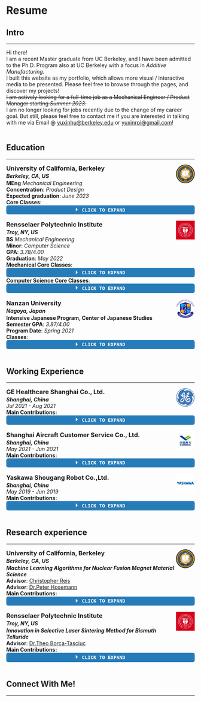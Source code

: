 <style>
ul {margin:0 0 0px;}
p {margin:0 0 0px;}
code {
    padding: 3px;
    font-size: 12px;
    background-color: #eee;
    border-radius: 4px;}
</style>
<style>
.wrap-collabsible {
  margin-bottom: 1rem 0;
}

input[type='checkbox'] {
  display: none;
}

.lbl-toggle {
  display: block;

  font-weight: bold;
  font-family: monospace;
  font-size: 0.8rem;
  text-transform: uppercase;
  text-align: center;

  padding: 0.3rem;

  background: #267CB9;
  color: #fff;

  cursor: pointer;

  border-radius: 5px;
  transition: all 0.25s ease-out;

}

.lbl-toggle:hover {
  color: #ccc;
}

.lbl-toggle::before {
  content: ' ';
  display: inline-block;

  border-top: 5px solid transparent;
  border-bottom: 5px solid transparent;
  border-left: 5px solid currentColor;
  vertical-align: middle;
  margin-right: .7rem;
  transform: translateY(-2px);

  transition: transform .2s ease-out;
}

.toggle:checked + .lbl-toggle::before {
  transform: rotate(90deg) translateX(-3px);
}

.collapsible-content {
  max-height: 0px;
  overflow: hidden;
  transition: max-height .25s ease-in-out;
}

.toggle:checked + .lbl-toggle + .collapsible-content {
  max-height: 100vh;
}


.collapsible-content .content-inner {
  background: #fff;
  border-bottom: #fff;
  border-bottom-left-radius: 7px;
  border-bottom-right-radius: 7px;
  padding: 0.5rem 0rem;
}
</style>

# Resume
<!-- ### You can also [download as PDF](/files/Resume.pdf)! -->
## Intro
---
Hi there!\
I am a recent Master graduate from UC Berkeley, and I have been admitted to the Ph.D. Program also at UC Berkeley with a focus in *Additive Manufacturing*.\
I built this website as my portfolio, which allows more visual / interactive media to be presented. Please feel free to browse through the pages, and discover my projects!\
~~I am actively looking for a full-time job as a Mechanical Engineer / Product Manager starting *Summer 2023*.~~\
I am no longer looking for jobs recently due to the change of my career goal.
But still, please feel free to contact me if you are interested in talking with me via Email @ <a href="mailto:yuxinhu@berkeley.edu">yuxinhu@berkeley.edu</a> or <a href="mailto:yuxinrpi@gmail.com">yuxinrpi@gmail.com</a>!

<br>

## Education
---
<a href="https://www.berkeley.edu"><img align="right" src="/pics/berkeley.jfif" width="50" height="50" style="vertical-align: text-bottom;"></a>
<h3 style="margin: 0 0 2px;">University of California, Berkeley</h3>
<p style="margin: 0 0 2px;"><em><strong>Berkeley, CA, US </strong></em></p>

**MEng** *Mechanical Engineering*\
**Concentration**: *Product Design*\
**Expected graduation**: *June 2023*\
**Core Classes**:
<div class="wrap-collabsible">
  <input id="collapsible1" class="toggle" type="checkbox">
  <label for="collapsible1" class="lbl-toggle">Click to Expand</label>
  <div class="collapsible-content">
    <div class="content-inner">
      <ul>
        <li>Machine Learning (Python w/ TensorFlow)</li>
        <li>Vehicle Dynamics & Control (Tentative)</li>
        <li>Design of Microprocessor (Tentative)</li>
        <li>Food Science</li>
      </ul>
    </div>
  </div>
</div>

<br>

<a href="https://www.rpi.edu"><img align="right" src="/pics/rpi.jfif" width="50" height="50"></a>
<h3 style="margin: 0 0 2px;">Rensselaer Polytechnic Institute</h3>
<p style="margin: 0 0 2px;"><em><strong>Troy, NY, US </strong></em></p>
<!-- ### Rensselaer Polytechnic Institute-->

**BS** *Mechanical Engineering*\
**Minor**:  *Computer Science*\
**GPA**: *3.78/4.00*\
**Graduation**: *May 2022*\
**Mechanical Core Classes**:
  <div class="wrap-collabsible">
    <input id="collapsible2" class="toggle" type="checkbox">
    <label for="collapsible2" class="lbl-toggle">Click to Expand</label>
    <div class="collapsible-content">
      <div class="content-inner">
        <ul>
          <li>Engineering Graphics & CAD</li>
          <li>Engineering Analysis (Static Structure Analysis)</li>
          <li>Engineering Processes</li>
          <li><a href="https://www.yuxinhu.ga/project5.html"><p style="color: blue; margin-bottom:0px">Engineering Design</p></a></li>
          <li>Material Science</li>
          <li>Strength of Materials</li>
          <li>Thermal Dynamics</li>
          <li>Fluid Mechanics</li>
          <li>Elements of Mechanical Design</li>
          <li>Modeling and Control of Dynamic System (PID control)</li>
          <li>Electronic Instrumentation</li>
          <li>Intro to Finite Elements</li>
          <li><a href="https://www.yuxinhu.ga/project3.html"><p style="color: blue; margin-bottom:0px">Robotics</p></a></li>
          <li><a href="https://www.yuxinhu.ga/project1.html"><p style="color: blue; margin-bottom:0px">Inventor Studio II</p></a></li>
          <li>Mechanical System Lab</li>
          <li>Thermal & Fluid Lab</li>
          <li>Control System Lab</li>
        </ul>
      </div>
    </div>
  </div>

**Computer Science Core Classes**:
<div class="wrap-collabsible">
  <input id="collapsible3" class="toggle" type="checkbox">
  <label for="collapsible3" class="lbl-toggle">Click to Expand</label>
  <div class="collapsible-content">
    <div class="content-inner">
      <ul>
        <li>Computer Science I (Python)</li>
        <li>Data Structures (C++)</li>
        <li>Foundation of Computer Science (Discrete Math)</li>
        <li>Numerical Methods and Programming (Python w/ Numpy)</li>
        <li><a href="https://www.yuxinhu.ga/project7.html"><p style="color: blue; margin-bottom:0px">Game Programming (Unity w/ C#)</p></a></li>
        <li><a href="https://www.yuxinhu.ga/project8.html"><p style="color: blue; margin-bottom:0px">Computer Organization (C, MIPS)</p></a></li>
        <li>Intro to Algorithms</li>
        <li>Computer Vision (Python w/ OpenCV2 & PyTorch)</li>
        <li><a href="https://www.yuxinhu.ga/project4.html"><p style="color: blue; margin-bottom:0px">Robotics (Matlab, Raspberry Pi, ROS, Python w/ OpenCV2)</p></a></li>
      </ul>
    </div>
  </div>
</div>


<br>

<a href="https://www.nanzan-u.ac.jp/English/"><img align="right" src="/pics/nanzan.png" width="50" height="50"></a>
<h3 style="margin: 0 0 2px;">Nanzan University</h3>
<p style="margin: 0 0 2px;"><em><strong>Nagoya, Japan </strong></em></p>
<!-- Nanzan University-->

**Intensive Japanese Program, Center of Japanese Studies**\
**Semester GPA**: *3.87/4.00* \
**Program Date**: *Spring 2021*\
**Classes**:
<div class="wrap-collabsible">
  <input id="collapsible4" class="toggle" type="checkbox">
  <label for="collapsible4" class="lbl-toggle">Click to Expand</label>
  <div class="collapsible-content">
    <div class="content-inner">
      <ul>
        <li>Japanese I</li>
        <li>Japanese Popular Culture</li>
        <li>Topics in Japanese Linguistics</li>
        <li>Writing for Communication</li>
      </ul>
    </div>
  </div>
</div>

<br>

## Working Experience
---

<a href="https://www.gehealthcare.com/"><img align="right" src="/pics/ge.jfif" width="50" height="50"></a>
<h3 style="margin: 0 0 2px;">GE Healthcare Shanghai Co., Ltd.</h3>
<!-- GE Healthcare Shanghai Co., Ltd.-->

***Shanghai, China***\
*Jul 2021 - Aug 2021*\
**Main Contributions:**
<div class="wrap-collabsible">
  <input id="collapsible5" class="toggle" type="checkbox">
  <label for="collapsible5" class="lbl-toggle">Click to Expand</label>
  <div class="collapsible-content">
    <div class="content-inner">
    <ul>
      <li><strong><em>Production Line Improvement</em></strong>
        <ul>
          <li>Implemented automatic configuration setting on packaging machinery for different material flow and bottle specifications</li>
          <li>Set up automatic shutdown in case unsolvable error occurs by Industrial PLC programming</li>
          <li>Drew the Line C electrical wiring diagram to help maintenance personnel locate errors more rapidly and accurately</li>
          <li>Developed a power usage monitoring system including system hardware and software design, assembly, and onsite testing that helps eliminate the risks of massive scrapping due to contingent system malfunctioning</li>
        </ul>
      </li>
      <li><strong><em>Information System Development</em></strong>
        <ul>
          <li>Designed a Python scraper that can automatically capture the data from the company’s production system, output it to the management system, and realize visualization through data cleaning and interpretation</li>
        </ul>
      </li>
      <li><strong><em>Evaluation of Suppliers’ Schemes</em></strong>
        <ul>
          <li>Analyzed the user requirement specification and investigated the efficiency of the existing production line</li>
          <li>Participated in the bidding of three suppliers and evaluated their qualification through field visits</li>
          <li>Analyzed quantitatively the transformation schemes of Line D provided by three suppliers, and gave feedback from the perspectives of quotation, materials, design rationality, benefit, flexibility, and expected cost cut down, etc.</li>
        </ul>
      </li>
    </ul>
    </div>
  </div>
</div>

<br>

<a href="http://sc.comac.cc/"><img align="right" src="/pics/comac.jfif" width="50" height="50"></a>
<h3 style="margin: 0 0 2px;">Shanghai Aircraft Customer Service Co., Ltd.</h3>
<!-- Shanghai Aircraft Customer Service Co., Ltd.-->

***Shanghai, China***\
*May 2021 - Jun 2021*\
**Main Contributions:**
<div class="wrap-collabsible">
  <input id="collapsible6" class="toggle" type="checkbox">
  <label for="collapsible6" class="lbl-toggle">Click to Expand</label>
  <div class="collapsible-content">
    <div class="content-inner">
    <ul>
      <li>Supported designing and developing the thru flight check and maintenance IoT devices; Collected the aircraft damage samples and images for the future research with machine learning models</li>
      <li>Developed independently a useful tool with Python that helps estimate the flight cost of various aircrafts, with features such as cost comparison among different aircrafts, load planning and visualization</li>
      <li>Assisted in the establishment of the IoT device lab and Cloud computing center, and proposed an equipment list based on the R&D strategy of the company</li>
    </ul>
    </div>
  </div>
</div>

<br>

<a href="https://www.ysr-motoman.cn/en/"><img align="right" src="/pics/yaskawa.jfif" width="50" height="50"></a>
<h3 style="margin: 0 0 2px;">Yaskawa Shougang Robot Co.,Ltd.</h3>
<!-- Yaskawa Shougang Robot Co.,Ltd.-->

***Shanghai, China***\
*May 2019 - Jun 2019*\
**Main Contributions:**
<div class="wrap-collabsible">
  <input id="collapsible7" class="toggle" type="checkbox">
  <label for="collapsible7" class="lbl-toggle">Click to Expand</label>
  <div class="collapsible-content">
    <div class="content-inner">
    <ul>
      <li>Learned the hardware and software mechanism of industrial robot arms control, including PLC, robot teaching, etc</li>
      <li>Supported professional engineers to build an automobile chassis welding assembly line, using Yaskawa robot arms</li>
    </ul>
    </div>
  </div>
</div>


<br>

## Research experience
---
<a href="https://www.berkeley.edu"><img align="right" src="/pics/berkeley.jfif" width="50" height="50" style="vertical-align: text-bottom;"></a>
<h3 style="margin: 0 0 2px;">University of California, Berkeley</h3>
<p style="margin: 0 0 2px;"><em><strong>Berkeley, CA, US </strong></em></p>

***Machine Learning Algorithms for Nuclear Fusion Magnet Material Science***\
**Advisor**: [Christopher Reis](https://www.linkedin.com/in/christopher-reis007/)\
**Advisor**: [Dr.Peter Hosemann](https://vcresearch.berkeley.edu/faculty/peter-hosemann)\
**Main Contributions:**
<div class="wrap-collabsible">
  <input id="collapsible8" class="toggle" type="checkbox">
  <label for="collapsible8" class="lbl-toggle">Click to Expand</label>
  <div class="collapsible-content">
    <div class="content-inner">
    <ul>
      <li>In Progress</li>
    </ul>
    </div>
  </div>
</div>

<br>

<a href="https://www.rpi.edu"><img align="right" src="/pics/rpi.jfif" width="50" height="50"></a>
<h3 style="margin: 0 0 2px;">Rensselaer Polytechnic Institute</h3>
<p style="margin: 0 0 2px;"><em><strong>Troy, NY, US </strong></em></p>

***Innovation in Selective Laser Sintering Method for Bismuth Telluride***\
**Advisor**: [Dr.Theo Borca-Tasciuc](https://mane.rpi.edu/people/faculty/theodorian-borca-tasciuc)\
**Main Contributions:**
<div class="wrap-collabsible">
  <input id="collapsible9" class="toggle" type="checkbox">
  <label for="collapsible9" class="lbl-toggle">Click to Expand</label>
  <div class="collapsible-content">
    <div class="content-inner">
    <ul>
      <li>Examined and analyzed laser-sintering-prepared Bi2Te3 samples’ mechanical and electrical properties</li>
      <li>Engineered a new device layout that could significantly optimize the printing quality and enhance the electrical properties</li>
      <li>Conceptualized the future potential in 3D printing semi-conductor devices</li>
    </ul>
    </div>
  </div>
</div>

<br>

## Connect With Me!
---
<div class="badge-base LI-profile-badge" data-locale="en_US" data-size="medium" data-theme="light" data-type="VERTICAL" data-vanity="yuxin-hu-rpi" data-version="v1" align="middle">
  <a class="badge-base__link LI-simple-link" href="https://www.linkedin.com/in/yuxin-hu-rpi?trk=profile-badge"></a>
</div>
